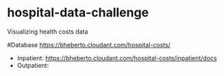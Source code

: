 hospital-data-challenge
=======================

Visualizing health costs data

#Database
https://bheberto.cloudant.com/hospital-costs/

* Inpatient: https://bheberto.cloudant.com/hospital-costs/inpatient/docs
* Outpatient: 
